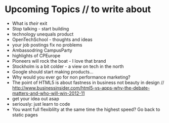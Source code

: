 # Upcoming Topics // to write about

 * What is *their* exit 
 * Stop talking - start building
 * technology unequals product
 * OpenTechSchool - thoughts and ideas
 * your job postings fix no problems
 * Ambassodring CampusParty
 * highlights of CPEurope
 * Pioneers will rock the boat - I love that brand
 * Stockholm is a bit colder - a view on tech in the north
 * Google should start making products...
 * Why would you ever go for non performance marketing?
 * The point of HTML5 is about fastness in business not beauty in design // http://www.businessinsider.com/html5-vs-apps-why-the-debate-matters-and-who-will-win-2012-11
 * get your idea out asap
 * seriously: just learn to code
 * You want full flexiblilty at the same time the highest speed? Go back to static pages